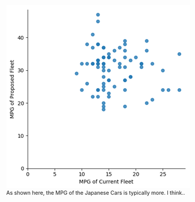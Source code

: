 ![logo](./scaterplot.png?raw=true)
As shown here, the MPG of the Japanese Cars is typically more. I think..
